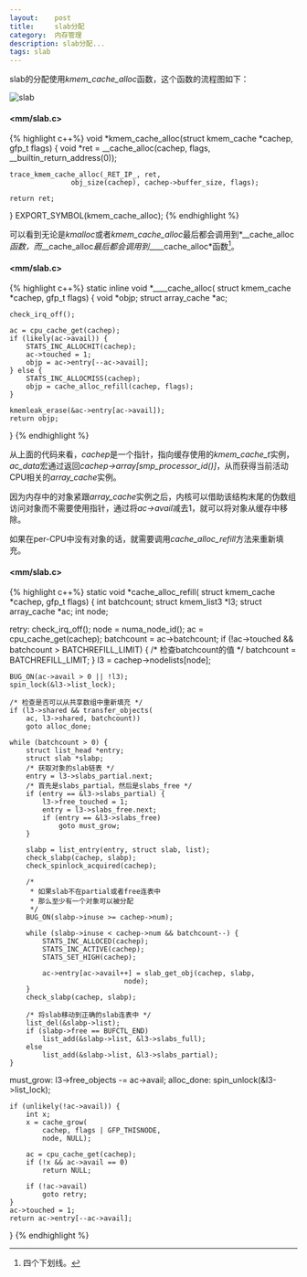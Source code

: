 ```yaml
---
layout:    post
title:     slab分配
category:  内存管理
description: slab分配...
tags: slab
---
```

slab的分配使用*kmem_cache_alloc*函数，这个函数的流程图如下：

![slab](images/slab_alloc.png)

#### <mm/slab.c> ####

{% highlight c++%}
void *kmem_cache_alloc(struct kmem_cache *cachep, gfp_t flags)
{
    void *ret = __cache_alloc(cachep, flags, __builtin_return_address(0));

    trace_kmem_cache_alloc(_RET_IP_, ret,
                   obj_size(cachep), cachep->buffer_size, flags);

    return ret;
}
EXPORT_SYMBOL(kmem_cache_alloc);
{% endhighlight %}

可以看到无论是*kmalloc*或者*kmem_cache_alloc*最后都会调用到*\_\_cache_alloc*函数，而*\_\_cache_alloc*最后都会调用到*____cache_alloc*函数[^1]。

[^1]: 四个下划线。

#### <mm/slab.c> ####

{% highlight c++%}
static inline void *____cache_alloc(
    struct kmem_cache *cachep, gfp_t flags)
{
    void *objp;
    struct array_cache *ac;

    check_irq_off();

    ac = cpu_cache_get(cachep);
    if (likely(ac->avail)) {
        STATS_INC_ALLOCHIT(cachep);
        ac->touched = 1;
        objp = ac->entry[--ac->avail];
    } else {
        STATS_INC_ALLOCMISS(cachep);
        objp = cache_alloc_refill(cachep, flags);
    }

    kmemleak_erase(&ac->entry[ac->avail]);
    return objp;
}
{% endhighlight %}

从上面的代码来看，*cachep*是一个指针，指向缓存使用的*kmem_cache_t*实例，*ac_data*宏通过返回*cachep->array[smp_processor_id()]*，从而获得当前活动CPU相关的*array_cache*实例。

因为内存中的对象紧跟*array_cache*实例之后，内核可以借助该结构末尾的伪数组访问对象而不需要使用指针，通过将*ac->avail*减去1，就可以将对象从缓存中移除。

如果在per-CPU中没有对象的话，就需要调用*cache_alloc_refill*方法来重新填充。

#### <mm/slab.c> ####

{% highlight c++%}
static void *cache_alloc_refill(
struct kmem_cache *cachep, gfp_t flags)
{
    int batchcount;
    struct kmem_list3 *l3;
    struct array_cache *ac;
    int node;

retry:
    check_irq_off();
    node = numa_node_id();
    ac = cpu_cache_get(cachep);
    batchcount = ac->batchcount;
    if (!ac->touched && batchcount > BATCHREFILL_LIMIT) {
        /* 检查batchcount的值 */
        batchcount = BATCHREFILL_LIMIT;
    }
    l3 = cachep->nodelists[node];

    BUG_ON(ac->avail > 0 || !l3);
    spin_lock(&l3->list_lock);

    /* 检查是否可以从共享数组中重新填充 */
    if (l3->shared && transfer_objects(
        ac, l3->shared, batchcount))
        goto alloc_done;

    while (batchcount > 0) {
        struct list_head *entry;
        struct slab *slabp;
        /* 获取对象的slab链表 */
        entry = l3->slabs_partial.next;
        /* 首先是slabs_partial，然后是slabs_free */
        if (entry == &l3->slabs_partial) {
            l3->free_touched = 1;
            entry = l3->slabs_free.next;
            if (entry == &l3->slabs_free)
                goto must_grow;
        }

        slabp = list_entry(entry, struct slab, list);
        check_slabp(cachep, slabp);
        check_spinlock_acquired(cachep);

        /*
         * 如果slab不在partial或者free连表中
         * 那么至少有一个对象可以被分配
         */
        BUG_ON(slabp->inuse >= cachep->num);

        while (slabp->inuse < cachep->num && batchcount--) {
            STATS_INC_ALLOCED(cachep);
            STATS_INC_ACTIVE(cachep);
            STATS_SET_HIGH(cachep);

            ac->entry[ac->avail++] = slab_get_obj(cachep, slabp,
                                node);
        }
        check_slabp(cachep, slabp);

        /* 将slab移动到正确的slab连表中 */
        list_del(&slabp->list);
        if (slabp->free == BUFCTL_END)
            list_add(&slabp->list, &l3->slabs_full);
        else
            list_add(&slabp->list, &l3->slabs_partial);
    }

must_grow:
    l3->free_objects -= ac->avail;
alloc_done:
    spin_unlock(&l3->list_lock);

    if (unlikely(!ac->avail)) {
        int x;
        x = cache_grow(
            cachep, flags | GFP_THISNODE,
            node, NULL);

        ac = cpu_cache_get(cachep);
        if (!x && ac->avail == 0)
            return NULL;

        if (!ac->avail)
            goto retry;
    }
    ac->touched = 1;
    return ac->entry[--ac->avail];
}
{% endhighlight %}